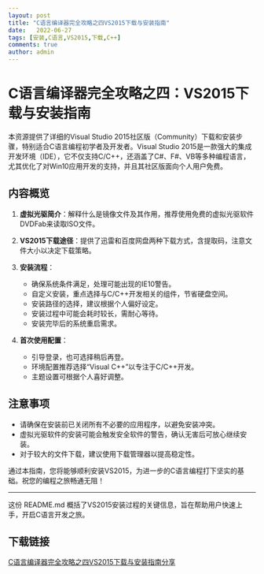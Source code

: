 ```yaml
---
layout: post
title: "C语言编译器完全攻略之四VS2015下载与安装指南"
date:   2022-06-27
tags: [安装,C语言,VS2015,下载,C++]
comments: true
author: admin
---
```

# C语言编译器完全攻略之四：VS2015下载与安装指南

本资源提供了详细的Visual Studio 2015社区版（Community）下载和安装步骤，特别适合C语言编程初学者及开发者。Visual Studio 2015是一款强大的集成开发环境（IDE），它不仅支持C/C++，还涵盖了C#、F#、VB等多种编程语言，尤其优化了对Win10应用开发的支持，并且其社区版面向个人用户免费。

## 内容概览

1. **虚拟光驱简介**：解释什么是镜像文件及其作用，推荐使用免费的虚拟光驱软件DVDFab来读取ISO文件。
   
2. **VS2015下载途径**：提供了迅雷和百度网盘两种下载方式，含提取码，注意文件大小以决定下载策略。

3. **安装流程**：
   - 确保系统条件满足，处理可能出现的IE10警告。
   - 自定义安装，重点选择与C/C++开发相关的组件，节省硬盘空间。
   - 安装路径的选择，建议根据个人偏好设定。
   - 安装过程中可能会耗时较长，需耐心等待。
   - 安装完毕后的系统重启需求。

4. **首次使用配置**：
   - 引导登录，也可选择稍后再登。
   - 环境配置推荐选择“Visual C++”以专注于C/C++开发。
   - 主题设置可根据个人喜好调整。

## 注意事项

- 请确保在安装前已关闭所有不必要的应用程序，以避免安装冲突。
- 虚拟光驱软件的安装可能会触发安全软件的警告，确认无害后可放心继续安装。
- 对于较大的文件下载，建议使用下载管理器以提高稳定性。

通过本指南，您将能够顺利安装VS2015，为进一步的C语言编程打下坚实的基础。祝您的编程之旅畅通无阻！

---

这份 README.md 概括了VS2015安装过程的关键信息，旨在帮助用户快速上手，开启C语言开发之旅。

## 下载链接

[C语言编译器完全攻略之四VS2015下载与安装指南分享](https://pan.quark.cn/s/71d40dc600f8)